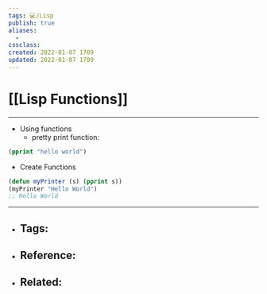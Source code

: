 ```yaml
---
tags: 💻️/Lisp 
publish: true
aliases:
  - 
cssclass: 
created: 2022-01-07 1709
updated: 2022-01-07 1709
---
```


# [[Lisp Functions]]

---

- Using functions
	- pretty print function:

```lisp
(pprint "hello world")
```

- Create Functions

```lisp
(defun myPrinter (s) (pprint s))
(myPrinter "Hello World")
;; Hello World
```

---

- Tags: 
	- 
- Reference:
	- 
- Related:
	- 
